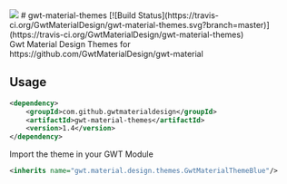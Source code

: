 <img src="http://gwt-material-demo.herokuapp.com/bin/ic_gwt_logo.png" />
# gwt-material-themes [![Build Status](https://travis-ci.org/GwtMaterialDesign/gwt-material-themes.svg?branch=master)](https://travis-ci.org/GwtMaterialDesign/gwt-material-themes)

<br/>
Gwt Material Design Themes for https://github.com/GwtMaterialDesign/gwt-material <br>

## Usage
```xml
<dependency>
    <groupId>com.github.gwtmaterialdesign</groupId>
    <artifactId>gwt-material-themes</artifactId>
    <version>1.4</version>
</dependency>
```

Import the theme in your GWT Module
```xml
<inherits name="gwt.material.design.themes.GwtMaterialThemeBlue"/>
```
